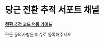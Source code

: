 # 당근 전환 추적 서포트 채널

**[전환 추적 코드 연동 가이드](https://bizschool.daangn.com/tracking-guide)**

모든 문의사항은 이슈로 등록해주세요
